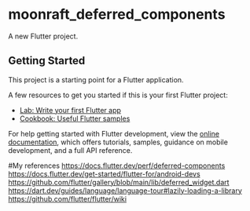 # moonraft_deferred_components

A new Flutter project.

## Getting Started

This project is a starting point for a Flutter application.

A few resources to get you started if this is your first Flutter project:

- [Lab: Write your first Flutter app](https://docs.flutter.dev/get-started/codelab)
- [Cookbook: Useful Flutter samples](https://docs.flutter.dev/cookbook)

For help getting started with Flutter development, view the
[online documentation](https://docs.flutter.dev/), which offers tutorials,
samples, guidance on mobile development, and a full API reference.

#My references
https://docs.flutter.dev/perf/deferred-components
https://docs.flutter.dev/get-started/flutter-for/android-devs
https://github.com/flutter/gallery/blob/main/lib/deferred_widget.dart
https://dart.dev/guides/language/language-tour#lazily-loading-a-library
https://github.com/flutter/flutter/wiki
